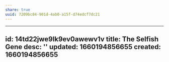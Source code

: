 ```yaml
---
share: true
uuid: 7209bc84-901d-4ab0-a15f-d74edcf7dc21
---
```

---
id: 14td22jwe9lk9ev0awewv1v
title: The Selfish Gene
desc: ''
updated: 1660194856655
created: 1660194856655
---

